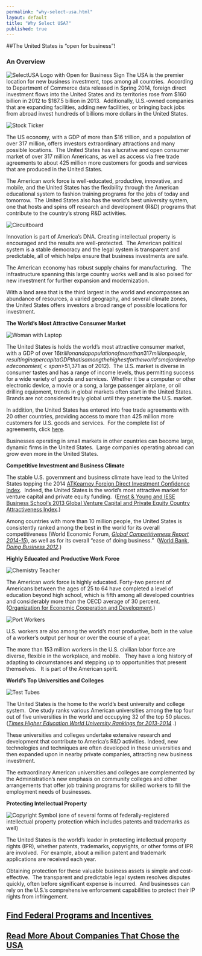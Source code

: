 ```yaml
---
permalink: "why-select-usa.html"
layout: default
title: "Why Select USA?"
published: true
---
```


##The United States is “open for business”!&nbsp;

### **An Overview**
<span class="imgright">![SelectUSA Logo with Open for Business Sign](images/selectusa_logo_open_for_business-227x211.png "SelectUSA Open for Business")</span>
The USA is the premier location for new business investment, tops among all countries. &nbsp;According to Department of Commerce data
released in Spring 2014, foreign direct investment flows into the United States
and its territories rose from $160 billion in 2012 to $187.5 billion in 2013. &nbsp;Additionally, U.S.-owned companies that are expanding facilities, adding new facilities, or bringing back jobs from abroad invest hundreds of billions more dollars in the United States. &nbsp;

<span class="imgleft">![Stock Ticker](images/why2.jpg "Stock Ticker")</span>

The US economy, with a GDP of more than $16 trillion, and a population of over 317
million, offers investors extraordinary attractions and many possible locations.&nbsp; The United States has a lucrative and open consumer market of over 317 million Americans, as well as access via free trade agreements to about 425 million more customers for goods and services that are produced in the United States. 

The American work force is well-educated, productive, innovative, and mobile, and the United States has the flexibility through the American educational system to fashion training programs for the jobs of today and tomorrow.&nbsp; The United States also has the world’s best university system, one that hosts and spins off research and development (R&amp;D) programs that contribute to the country’s strong R&amp;D activities.

<span class="imgright">![Circuitboard](images/why3.jpg "Circuitboard")</span>

Innovation is part of America’s DNA. Creating intellectual property is encouraged and the results are well-protected.&nbsp; The American political system is a stable democracy and the legal system is transparent and predictable, all of which helps ensure that business investments are safe.

The American economy has robust supply chains for manufacturing. &nbsp; The infrastructure spanning this large country works well and is also poised for new investment for further expansion and modernization.

With a land area that is the third largest in the world and encompasses an abundance of resources, a varied geography, and several climate zones, the United States offers investors a broad range of possible locations for investment.

**The World’s Most Attractive Consumer Market**

<span class="imgleft">![Woman with Laptop](images/why4.jpg "Woman with Laptop")</span>

The United States is holds the world’s most attractive consumer market, with a GDP of over $16 trillion and a population of more than 317 million people, resulting in a per capita GDP that is among the highest for the world’s major developed economies (<span>$51,371 as of 2012)</span>. &nbsp;The U.S. market is diverse in consumer tastes and has a range of income levels, thus permitting success for a wide variety of goods and services.&nbsp; Whether it be a computer or other electronic device, a movie or a song, a large passenger airplane, or oil drilling equipment, trends in global markets often start in the United States.&nbsp; Brands are not considered truly global until they penetrate the U.S. market.

In addition, the United States has entered into free trade agreements with 20 other countries, providing access to&nbsp;more than&nbsp;425&nbsp;million more customers for U.S. goods and services.&nbsp; For the complete list of agreements, click [here](http://www.ustr.gov/trade-agreements/free-trade-agreements).

Businesses operating in small markets in other countries can become large, dynamic firms in the United States.&nbsp; Large companies operating abroad can grow even more in the United States.

**Competitive Investment and Business Climate**

The stable U.S. government and business climate have lead to the United States topping the 2014 [ATKearney Foreign Direct Investment Confidence Index](http://www.atkearney.com/research-studies/foreign-direct-investment-confidence-index).&nbsp; Indeed, the United States is the world’s most attractive market for venture capital and private equity funding.&nbsp; ([Ernst &amp; Young&nbsp;and IESE Business School’s 2013 Global Venture Capital and Private Equity Country Attractiveness Index](http://blog.iese.edu/vcpeindex/files/2013/08/VCPE-Index-2013-Annual-HD.pdf).)

Among countries with more than 10 million people, the United States is consistently ranked among the best in the world for its overall competitiveness (World Economic Forum, _[Global Competitiveness Report 2014-15](http://www3.weforum.org/docs/WEF_GlobalCompetitivenessReport_2014-15.pdf)_), as well as for its overall “ease of doing business.”&nbsp; ([World Bank, _Doing Business 2012_](http://www.doingbusiness.org/reports/global-reports/doing-business-2012).)

**Highly Educated and Productive Work Force**

<span class="imgright">![Chemistry Teacher](images/why5.jpg "Chemistry Teacher")</span>

The American work force is highly educated. Forty-two percent of Americans between the ages of 25 to 64 have completed a level of education beyond high school, which is fifth among all developed countries and considerably more than the OECD average of 30 percent.&nbsp; ([Organization for Economic Cooperation and Development](http://www.oecd.org/edu/United%20States%20_EAG2013%20Country%20Note.pdf).)

<span class="imgleft">![Port Workers](images/why6.jpg "Port Workers")</span>

U.S. workers are also among the world’s most productive, both in the value of a worker’s output per hour or over the course of a year.

The more than 153 million workers in the U.S. civilian labor force are diverse, flexible in the workplace, and mobile. &nbsp; They have a long history of adapting to circumstances and stepping up to opportunities that present themselves. &nbsp; It is part of the American spirit.

**World’s Top Universities and Colleges**

<span class="imgright">![Test Tubes](images/why7.jpg "Test Tubes")</span>

The United States is the home to the world’s best university and college system.&nbsp; One study ranks various American universities among the top four out of five universities in the world and occupying 32 of the top 50 places. (_[Times Higher Education World University Rankings for 2013-2014](http://www.timeshighereducation.co.uk/world-university-rankings/2013-14/world-ranking)_&nbsp;.)

These universities and colleges undertake extensive research and development that contribute to America’s R&amp;D activities. Indeed, new technologies and techniques are often developed in these universities and then expanded upon in nearby private companies, attracting new business investment.&nbsp; 

The extraordinary American universities and colleges are complemented by the Administration’s new emphasis on community colleges and other arrangements that offer job training programs for skilled workers to fill the employment needs of businesses.

**Protecting Intellectual Property**

<span class="imgleft">![Copyright Symbol (one of several forms of federally-registered intellectual property protection which includes patents and trademarks as well)](images/why8.jpg)</span>

The United States is the world’s leader in protecting intellectual property rights (IPR), whether patents, trademarks, copyrights, or other forms of IPR are involved.&nbsp; For example, about a million patent and trademark applications are received each year. 

Obtaining protection for these valuable business assets is simple and cost-effective.&nbsp; The transparent and predictable legal system resolves disputes quickly, often before significant expense is incurred.&nbsp; And businesses can rely on the U.S.’s comprehensive enforcement capabilities to protect their IP rights from infringement.

## [Find Federal Programs and Incentives&nbsp;]({{site.baseurl}}{{post.url}}/investment-incentives.html)

## [Read More About Companies That Chose the USA]({{site.baseurl}}{{post.url}}/they-chose-usa.html)